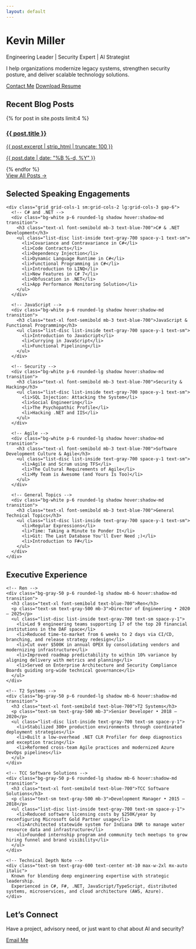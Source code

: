 ```yaml
---
layout: default
---
```


<div class="max-w-4xl mx-auto px-4 py-16 text-center">
  <h1 class="text-4xl md:text-5xl font-bold mb-4">Kevin Miller</h1>
  <p class="text-xl text-gray-600">Engineering Leader | Security Expert | AI Strategist</p>
  <p class="mt-4 text-gray-700">I help organizations modernize legacy systems, strengthen security posture, and deliver scalable technology solutions.</p>
  <div class="mt-6 flex justify-center space-x-4">
    <a href="mailto:kemiller2002@gmail.com" class="bg-blue-600 text-white px-4 py-2 rounded hover:bg-blue-700">Contact Me</a>
    <a href="/resume/executive.html" class="border border-blue-600 text-blue-600 px-4 py-2 rounded hover:bg-blue-50">Download Resume</a>
  </div>
</div>

<!-- Use Cases
<div class="bg-gray-100 py-12">
  <div class="max-w-5xl mx-auto px-4">
    <h2 class="text-3xl font-semibold mb-6 text-center">Consulting Use Cases</h2>
    <div class="grid grid-cols-1 md:grid-cols-2 gap-6">
      {% for use_case in site.data.use_cases %}
        <div class="bg-white p-6 rounded shadow hover:shadow-lg transition">
          <h3 class="text-xl font-bold mb-2">{{ use_case.title }}</h3>
          <p class="text-gray-600">{{ use_case.description }}</p>
        </div>
      {% endfor %}
    </div>
  </div>
</div>-->

<!-- Blog Posts -->
<div class="py-12">
  <div class="max-w-5xl mx-auto px-4">
    <h2 class="text-3xl font-semibold mb-6 text-center">Recent Blog Posts</h2>
    <div class="grid grid-cols-1 md:grid-cols-2 gap-6">
      {% for post in site.posts limit:4 %}
        <a href="{{ post.url }}" class="block bg-white rounded shadow p-6 hover:shadow-lg transition">
          <h3 class="text-xl font-bold">{{ post.title }}</h3>
          <p class="text-gray-600 mt-2">{{ post.excerpt | strip_html | truncate: 100 }}</p>
          <p class="text-sm text-gray-400 mt-2">{{ post.date | date: "%B %-d, %Y" }}</p>
        </a>
      {% endfor %}
    </div>
    <div class="text-center mt-6">
      <a href="/blog" class="text-blue-600 hover:underline">View All Posts →</a>
    </div>
  </div>
</div>

<!-- Speaking Engagements -->
<section class="py-12 bg-gray-50">
  <div class="max-w-6xl mx-auto px-4">
    <h2 class="text-3xl font-bold text-center mb-10">Selected Speaking Engagements</h2>
  
    <div class="grid grid-cols-1 sm:grid-cols-2 lg:grid-cols-3 gap-6">
      <!-- C# and .NET -->
      <div class="bg-white p-6 rounded-lg shadow hover:shadow-md transition">
        <h3 class="text-xl font-semibold mb-3 text-blue-700">C# & .NET Development</h3>
        <ul class="list-disc list-inside text-gray-700 space-y-1 text-sm">
          <li>Covariance and Contravariance in C#</li>
          <li>Code Contracts</li>
          <li>Dependency Injection</li>
          <li>Dynamic Language Runtime in C#</li>
          <li>Functional Programming in C#</li>
          <li>Introduction to LINQ</li>
          <li>New Features in C# 7</li>
          <li>Obfuscation in .NET</li>
          <li>App Performance Monitoring Solution</li>
        </ul>
      </div>

      <!-- JavaScript -->
      <div class="bg-white p-6 rounded-lg shadow hover:shadow-md transition">
        <h3 class="text-xl font-semibold mb-3 text-blue-700">JavaScript & Functional Programming</h3>
        <ul class="list-disc list-inside text-gray-700 space-y-1 text-sm">
          <li>Introduction to JavaScript</li>
          <li>Currying in JavaScript</li>
          <li>Functional Pipelining</li>
        </ul>
      </div>

      <!-- Security -->
      <div class="bg-white p-6 rounded-lg shadow hover:shadow-md transition">
        <h3 class="text-xl font-semibold mb-3 text-blue-700">Security & Hacking</h3>
        <ul class="list-disc list-inside text-gray-700 space-y-1 text-sm">
          <li>SQL Injection: Attacking the System</li>
          <li>Social Engineering</li>
          <li>The Psychopathic Profile</li>
          <li>Hacking .NET and IIS</li>
        </ul>
      </div>

      <!-- Agile -->
      <div class="bg-white p-6 rounded-lg shadow hover:shadow-md transition">
        <h3 class="text-xl font-semibold mb-3 text-blue-700">Software Development Culture & Agile</h3>
        <ul class="list-disc list-inside text-gray-700 space-y-1 text-sm">
          <li>Agile and Scrum using TFS</li>
          <li>The Cultural Requirements of Agile</li>
          <li>My Team is Awesome (and Yours Is Too)</li>
        </ul>
      </div>

      <!-- General Topics -->
      <div class="bg-white p-6 rounded-lg shadow hover:shadow-md transition">
        <h3 class="text-xl font-semibold mb-3 text-blue-700">General Technical Topics</h3>
        <ul class="list-disc list-inside text-gray-700 space-y-1 text-sm">
          <li>Regular Expressions</li>
          <li>Time: Taking a Minute to Ponder It</li>
          <li>Git: The Last Database You'll Ever Need ;)</li>
          <li>Introduction to F#</li>
        </ul>
      </div>
    </div>

  </div>
</section>

<!-- Experience -->
<section class="py-12 bg-white">
  <div class="max-w-5xl mx-auto px-4">
    <h2 class="text-3xl font-bold text-center mb-10">Executive Experience</h2>

    <!-- Ren -->
    <div class="bg-gray-50 p-6 rounded-lg shadow mb-6 hover:shadow-md transition">
      <h3 class="text-xl font-semibold text-blue-700">Ren</h3>
      <p class="text-sm text-gray-500 mb-3">Director of Engineering • 2020 – 2025</p>
      <ul class="list-disc list-inside text-gray-700 text-sm space-y-1">
        <li>Led 9 engineering teams supporting 17 of the top 20 financial institutions in the DAF space</li>
        <li>Reduced time-to-market from 6 weeks to 2 days via CI/CD, branching, and release strategy redesign</li>
        <li>Cut over $500K in annual OPEX by consolidating vendors and modernizing infrastructure</li>
        <li>Improved roadmap predictability to within 10% variance by aligning delivery with metrics and planning</li>
        <li>Served on Enterprise Architecture and Security Compliance Boards guiding org-wide technical governance</li>
      </ul>
    </div>

    <!-- T2 Systems -->
    <div class="bg-gray-50 p-6 rounded-lg shadow mb-6 hover:shadow-md transition">
      <h3 class="text-xl font-semibold text-blue-700">T2 Systems</h3>
      <p class="text-sm text-gray-500 mb-3">Senior Developer • 2018 – 2020</p>
      <ul class="list-disc list-inside text-gray-700 text-sm space-y-1">
        <li>Stabilized 300+ production environments through coordinated deployment strategies</li>
        <li>Built a low-overhead .NET CLR Profiler for deep diagnostics and exception tracing</li>
        <li>Reformed cross-team Agile practices and modernized Azure DevOps pipelines</li>
      </ul>
    </div>

    <!-- TCC Software Solutions -->
    <div class="bg-gray-50 p-6 rounded-lg shadow mb-6 hover:shadow-md transition">
      <h3 class="text-xl font-semibold text-blue-700">TCC Software Solutions</h3>
      <p class="text-sm text-gray-500 mb-3">Development Manager • 2015 – 2018</p>
      <ul class="list-disc list-inside text-gray-700 text-sm space-y-1">
        <li>Reduced software licensing costs by $250K/year by reconfiguring Microsoft Gold Partner usage</li>
        <li>Architected statewide system for Indiana DNR to manage water resource data and infrastructure</li>
        <li>Founded internship program and community tech meetups to grow hiring funnel and brand visibility</li>
      </ul>
    </div>

    <!-- Technical Depth Note -->
    <div class="text-sm text-gray-600 text-center mt-10 max-w-2xl mx-auto italic">
      Known for blending deep engineering expertise with strategic leadership.
      Experienced in C#, F#, .NET, JavaScript/TypeScript, distributed systems, microservices, and cloud architecture (AWS, Azure).
    </div>

  </div>
</section>

<!-- Contact -->
<div class="bg-blue-50 py-12">
  <div class="max-w-3xl mx-auto px-4 text-center">
    <h2 class="text-3xl font-semibold mb-4">Let’s Connect</h2>
    <p class="text-gray-700 mb-4">Have a project, advisory need, or just want to chat about AI and security?</p>
    <a href="mailto:kemiller2002@gmail.com" class="inline-block bg-blue-600 text-white px-6 py-3 rounded hover:bg-blue-700">Email Me</a>
  </div>
</div>
